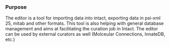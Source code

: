 ### Purpose ###
The editor is a tool for importing data into intact, exporting data in psi-xml 25, mitab and other formats. This tool is also helping with general database management and aims at facilitating the curation job in Intact. The editor can be used by external curators as well (Molceular Connections, InnateDB, etc.)